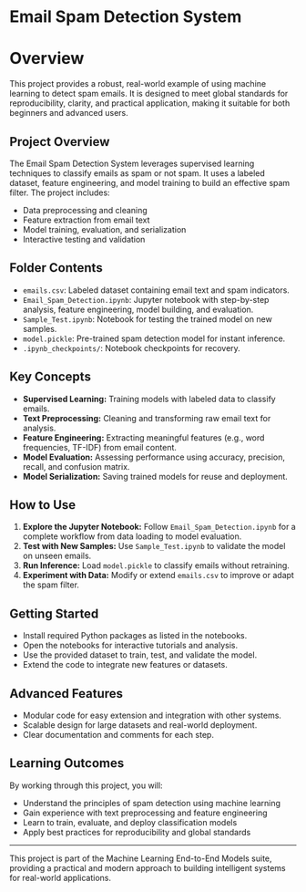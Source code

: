 # Email Spam Detection System

# Overview
This project provides a robust, real-world example of using machine learning to detect spam emails. It is designed to meet global standards for reproducibility, clarity, and practical application, making it suitable for both beginners and advanced users.

## Project Overview

The Email Spam Detection System leverages supervised learning techniques to classify emails as spam or not spam. It uses a labeled dataset, feature engineering, and model training to build an effective spam filter. The project includes:
- Data preprocessing and cleaning
- Feature extraction from email text
- Model training, evaluation, and serialization
- Interactive testing and validation

## Folder Contents

- `emails.csv`: Labeled dataset containing email text and spam indicators.
- `Email_Spam_Detection.ipynb`: Jupyter notebook with step-by-step analysis, feature engineering, model building, and evaluation.
- `Sample_Test.ipynb`: Notebook for testing the trained model on new samples.
- `model.pickle`: Pre-trained spam detection model for instant inference.
- `.ipynb_checkpoints/`: Notebook checkpoints for recovery.

## Key Concepts

- **Supervised Learning:** Training models with labeled data to classify emails.
- **Text Preprocessing:** Cleaning and transforming raw email text for analysis.
- **Feature Engineering:** Extracting meaningful features (e.g., word frequencies, TF-IDF) from email content.
- **Model Evaluation:** Assessing performance using accuracy, precision, recall, and confusion matrix.
- **Model Serialization:** Saving trained models for reuse and deployment.

## How to Use

1. **Explore the Jupyter Notebook:** Follow `Email_Spam_Detection.ipynb` for a complete workflow from data loading to model evaluation.
2. **Test with New Samples:** Use `Sample_Test.ipynb` to validate the model on unseen emails.
3. **Run Inference:** Load `model.pickle` to classify emails without retraining.
4. **Experiment with Data:** Modify or extend `emails.csv` to improve or adapt the spam filter.

## Getting Started

- Install required Python packages as listed in the notebooks.
- Open the notebooks for interactive tutorials and analysis.
- Use the provided dataset to train, test, and validate the model.
- Extend the code to integrate new features or datasets.

## Advanced Features

- Modular code for easy extension and integration with other systems.
- Scalable design for large datasets and real-world deployment.
- Clear documentation and comments for each step.

## Learning Outcomes

By working through this project, you will:
- Understand the principles of spam detection using machine learning
- Gain experience with text preprocessing and feature engineering
- Learn to train, evaluate, and deploy classification models
- Apply best practices for reproducibility and global standards

---

This project is part of the Machine Learning End-to-End Models suite, providing a practical and modern approach to building intelligent systems for real-world applications.
